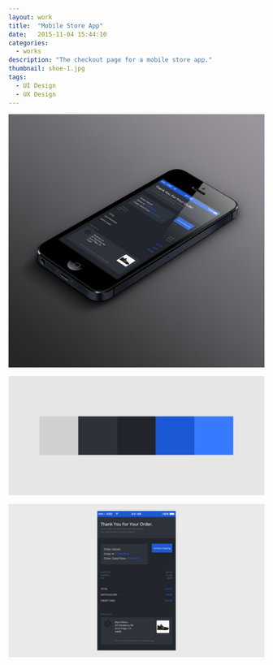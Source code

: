 ```yaml
---
layout: work
title:  "Mobile Store App"
date:   2015-11-04 15:44:10
categories:
  - works
description: "The checkout page for a mobile store app."
thumbnail: shoe-1.jpg
tags:
  - UI Design
  - UX Design
---
```


![](/img/shoe-1.jpg)

![](/img/shoe-2.jpg)

![](/img/shoe-3.jpg)
